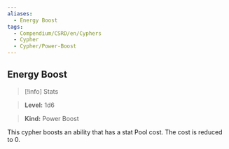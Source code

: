 ```yaml
---
aliases:
  - Energy Boost
tags:
  - Compendium/CSRD/en/Cyphers
  - Cypher
  - Cypher/Power-Boost
---
```

    
      
## Energy Boost      
>[!info] Stats      
> **Level:** 1d6      
> **Kind:** Power Boost    
      
This cypher boosts an ability that has a stat Pool cost. The cost is reduced to 0.